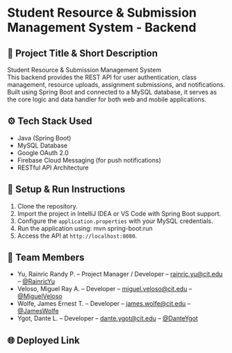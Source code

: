 # Student Resource & Submission Management System - Backend

## 🧾 Project Title & Short Description

Student Resource & Submission Management System  
This backend provides the REST API for user authentication, class management, resource uploads, assignment submissions, and notifications. Built using Spring Boot and connected to a MySQL database, it serves as the core logic and data handler for both web and mobile applications.

## ⚙️ Tech Stack Used

- Java (Spring Boot)
- MySQL Database
- Google OAuth 2.0
- Firebase Cloud Messaging (for push notifications)
- RESTful API Architecture

## 🚀 Setup & Run Instructions

1. Clone the repository.
2. Import the project in IntelliJ IDEA or VS Code with Spring Boot support.
3. Configure the `application.properties` with your MySQL credentials.
4. Run the application using:
   mvn spring-boot:run
5. Access the API at `http://localhost:8080`.

## 👥 Team Members

- Yu, Rainric Randy P. – Project Manager / Developer – rainric.yu@cit.edu – [@RainricYu](https://github.com/Gideon1274)
- Veloso, Miguel Ray A. – Developer – miguel.veloso@cit.edu – [@MiguelVeloso](https://github.com/mrav1727)
- Wolfe, James Ernest T. – Developer – james.wolfe@cit.edu – [@JamesWolfe](https://github.com/james-wolfe-04)
- Ygot, Dante L. – Developer – dante.ygot@cit.edu – [@DanteYgot](https://github.com/Dantogy)

## 🌐 Deployed Link
